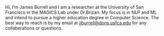 Hi, I’m James Burrell and I am a researcher at the University of San Francisco in the MAGICS Lab under Dr.Brizan. My focus is in NLP and ML and intend to pursue
a higher education degree in Computer Science. The best way to reach is by my email at jjburrell@dons.usfca.edu for any collaberations or questions.

<!---
JBurrell999/JBurrell999 is a ✨ special ✨ repository because its `README.md` (this file) appears on your GitHub profile.
You can click the Preview link to take a look at your changes.
--->

